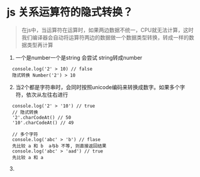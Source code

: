 # js 关系运算符的隐式转换？
  > 在js中，当运算符在运算时，如果两边数据不统一，CPU就无法计算，这时我们编译器会自动将运算符两边的数据做一个数据类型转换，转成一样的数据类型再计算
  1. 一个是number一个是string 会尝试 string转成number
  ```
    console.log('2' > 10) // false
    隐式转换 Number('2') > 10
  ```
  2. 当2个都是字符串时，会同时按照unicode编码来转换成数字。如果多个字符，依次从左往右进行
  ```
    console.log('2' > '10') // true
    // 隐式转换
    '2'.charCodeAt() // 50
    '10'.charCodeAt() // 49

    // 多个字符
    console.log('abc' > 'b') // flase
    先比较 a 和 b  a与b 不等, 则直接返回结果
    console.log('abc' > 'aad') // true
    先比较 a 和 a 
  ```
  3. 